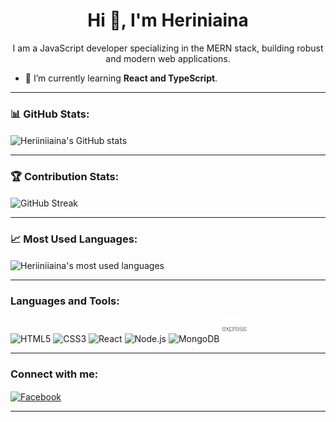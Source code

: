 

<h1 align="center">Hi 👋, I'm Heriniaina</h1>

<p align="center">
  I am a JavaScript developer specializing in the MERN stack, building robust and modern web applications.
</p>

- 🌱 I’m currently learning **React and TypeScript**.



---

<h3 align="left">📊 GitHub Stats:</h3>

<p align="left">
  <img align="center" src="https://github-readme-stats.vercel.app/api?username=Heriiniiaina&show_icons=true&locale=en" alt="Heriiniiaina's GitHub stats" />
</p>

---

<h3 align="left">🏆 Contribution Stats:</h3>

<p align="left">
  <img align="center" src="https://github-readme-streak-stats.herokuapp.com/?user=Heriiniiaina&" alt="GitHub Streak" />
</p>

---

<h3 align="left">📈 Most Used Languages:</h3>
<p align="left">
  <img align="center" src="https://github-readme-stats.vercel.app/api/top-langs?username=Heriiniiaina&show_icons=true&locale=en&layout=compact" alt="Heriiniiaina's most used languages" />
</p>

---

<h3 align="left">Languages and Tools:</h3>
<p align="left">
  <a href="https://developer.mozilla.org/en-US/docs/Web/HTML" target="_blank" style="text-decoration: none;" >
    <img src="https://cdn.jsdelivr.net/npm/simple-icons@v3/icons/html5.svg" alt="HTML5" width="40" height="40"/>
  </a> 
  <a href="https://developer.mozilla.org/en-US/docs/Web/CSS" target="_blank" style="text-decoration: none;">
    <img src="https://cdn.jsdelivr.net/npm/simple-icons@v3/icons/css3.svg" alt="CSS3" width="40" height="40"/>
  </a> 
  <a href="https://reactjs.org/" target="_blank" style="text-decoration: none;" >
    <img src="https://cdn.jsdelivr.net/npm/simple-icons@v3/icons/react.svg" alt="React" width="40" height="40"/>
  </a>
  <a href="https://nodejs.org/en/" target="_blank" style="text-decoration: none;" >
    <img src="https://cdn.jsdelivr.net/npm/simple-icons@v3/icons/node-dot-js.svg" alt="Node.js" width="40" height="40"/>
  </a>
  <a href="https://www.mongodb.com/" target="_blank" style="text-decoration: none;" >
    <img src="https://cdn.jsdelivr.net/npm/simple-icons@v3/icons/mongodb.svg" alt="MongoDB" width="40" height="40"/>
  </a>
<a href="https://expressjs.com/" target="_blank" style="text-decoration: none;" >
    <img src="https://raw.githubusercontent.com/devicons/devicon/master/icons/express/express-original-wordmark.svg" alt="Express.js" width="40" height="40"/>
  </a>
</p>

---

<h3 align="left">Connect with me:</h3>
<p align="left">
  <a href="https://web.facebook.com/profile.php?id=100010172414862" target="_blank">
    <img align="center" src="https://cdn.jsdelivr.net/npm/simple-icons@v3/icons/facebook.svg" alt="Facebook" height="30" width="40" />
  </a>
</p>

---



